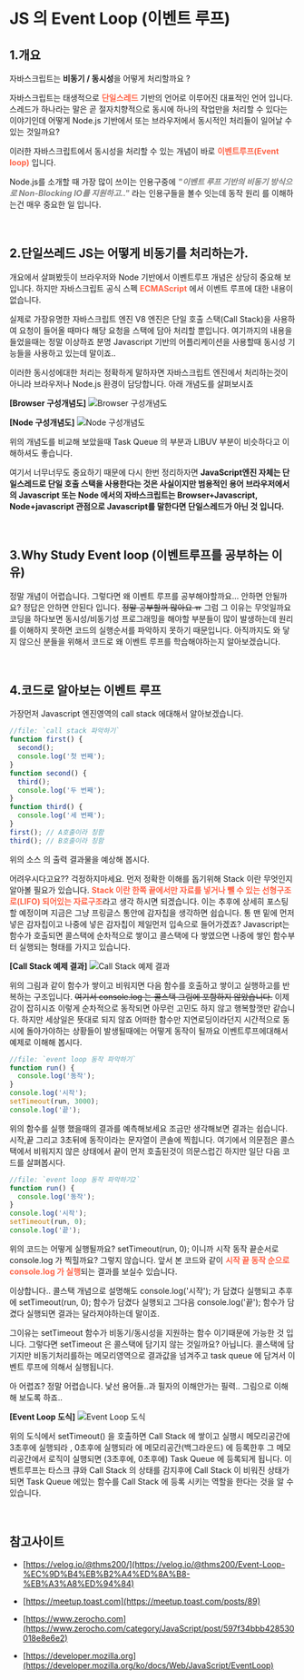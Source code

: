 
# JS 의 Event Loop (이벤트 루프)



## 1.개요
자바스크립트는 **비동기 / 동시성**을 어떻게 처리할까요 ? 

자바스크립트는 태생적으로 <strong style="color:tomato">단일스레드</strong> 기반의 언어로 이루어진 대표적인 언어 입니다.  스레드가 하나라는 말은 곧 절자치향적으로 동시에 하나의 작업만을 처리할 수 있다는 이야기인데 어떻게 Node.js 기반에서 또는 브라우저에서 동시적인 처리들이 일어날 수 있는 것일까요?

이러한 자바스크립트에서 동시성을 처리할 수 있는 개념이 바로 <strong style="color:tomato">이벤트루프(Event loop)</strong> 입니다.


Node.js를 소개할 때 가장 많이 쓰이는 인용구중에 _<strong style="color:gray">"이벤트 루프 기반의 비동기 방식으로 Non-Blocking IO를 지원하고.."</strong>_ 라는 인용구들을 볼수 잇는데 동작 원리 를 이해하는건 매우 중요한 일 입니다. 

<br />

## 2.단일쓰레드 JS는 어떻게 비동기를 처리하는가.
개요에서 살펴봤듯이 브라우저와 Node 기반에서 이벤트루프 개념은 상당히 중요해 보입니다. 하지만 자바스크립트 공식 스펙 <strong style="color:tomato">ECMAScript</strong> 에서 이벤트 루프에 대한 내용이 없습니다. 

실제로 가장유명한 자바스크립트 엔진 V8 엔진은 단일 호출 스택(Call Stack)을 사용하여 요청이 들어올 때마다 해당 요청을 스택에 담아 처리할 뿐입니다. 여기까지의 내용을 들었을때는 정말 이상하죠 분명 Javascript 기반의 어플리케이션을 사용할때 동시성 기능들을 사용하고 있는데 말이죠.. 

이러한 동시성에대한 처리는 정확하게 말하자면 자바스크립트 엔진에서 처리하는것이 아니라 브라우저나 Node.js 환경이 담당합니다. 아래 개념도를 살펴보시죠

**[Browser 구성개념도]**
![Browser 구성개념도](./img/01.PNG "Browser 구성개념도")

**[Node 구성개념도]**
![Node 구성개념도](./img/02.PNG "Node 구성개념도")

위의 개념도를 비교해 보았을때 Task Queue 의 부분과 LIBUV 부분이 비슷하다고 이해하셔도 좋습니다. 

여기서 너무너무도 중요하기 때문에 다시 한번 정리하자면 **JavaScript엔진 자체는 단일스레드로 단일 호출 스택을 사용한다는 것은 사실이지만 범용적인 용어 브라우저에서의 Javascript 또는 Node 에서의 자바스크립트는 Browser+Javascript, Node+javascript 관점으로 Javascript를 말한다면 단일스레드가 아닌 것 입니다.**

<br />

## 3.Why Study Event loop (이벤트루프를 공부하는 이유)
정말 개념이 어렵습니다. 그렇다면 왜 이벤트 루프를 공부해야할까요... 안하면 안될까요? 정답은 안하면 안된다 입니다. ~~정말 공부할꺼 많아요 ㅠ~~ 그럼 그 이유는 무엇일까요 코딩을 하다보면 동시성/비동기성 프로그래밍을 해야할 부분들이 많이 발생하는데 원리를 이해하지 못하면 코드의 실행순서를 파악하지 못하기 때문입니다. 
아직까지도 와 닿지 않으신 분들을 위해서 코드로 왜 이벤트 루프를 학습해야하는지 알아보겠습니다. 

<br />

## 4.코드로 알아보는 이벤트 루프
가장먼저 Javascript 엔진영역의 call stack 에대해서 알아보겠습니다.

~~~js
//file: `call stack 파악하기`
function first() {
  second();
  console.log('첫 번째');
}
function second() {
  third();
  console.log('두 번째');
}
function third() {
  console.log('세 번째');
}
first(); // A호출이라 칭함
third(); // B호출이라 칭함
~~~

위의 소스 의 출력 결과물을 예상해 봅시다. 

어려우시다고요?? 걱정하지마세요.
먼저 정확한 이해를 돕기위해 Stack 이란 무엇인지 알아볼 필요가 있습니다. 
<strong style="color:tomato">Stack 이란 한쪽 끝에서만 자료를 넣거나 뺄 수 있는 선형구조로(LIFO) 되어있는 자료구조</strong>라고 생각 하시면 되겠습니다. 이는 추후에 상세히 포스팅할 예정이며 지금은 그냥 프링글스 통안에 감자칩을 생각하면 쉽습니다. 통 맨 밑에 먼저 넣은 감자칩이고 나중에 넣은 감자칩이 제일먼저 입속으로 들어가겠죠? Javascript는 함수가 호출되면 콜스택에 순차적으로 쌓이고 콜스택에 다 쌓였으면 나중에 쌓인 함수부터 실행되는 형태를 가지고 있습니다.


**[Call Stack 예제 결과]**
![Call Stack 예제 결과](./img/03.PNG "Call Stack 예제 결과")

위의 그림과 같이 함수가 쌓이고 비워지면 다음 함수를 호출하고 쌓이고 실행하고를 반복하는 구조입니다. ~~여기서 console.log 는 콜스택 그림에 포함하지 않았습니다.~~
이제 감이 잡히시죠 이렇게 순차적으로 동작되면 아무런 고민도 하지 않고 행복할껏만 같습니다.
하지만 세상일은 뜻대로 되지 않죠 어떠한 함수만 지연로딩이라던지 시간적으로 동시에 돌아가야하는 상황들이 발생될때에는 어떻게 동작이 될까요 이벤트루프에대해서 예제로 이해해 봅시다. 

~~~js
//file: `event loop 동작 파악하기`
function run() {
  console.log('동작');
}
console.log('시작');
setTimeout(run, 3000);
console.log('끝');
~~~

위의 함수를 실행 했을때의 결과를 예측해보세요 조금만 생각해보면 결과는 쉽습니다. 
시작,끝 그리고 3초뒤에 동작이라는 문자열이 콘솔에 찍힙니다. 여기에서 의문점은 콜스택에서 비워지지 않은 상태에서 끝이 먼저 호출된것이 의문스럽긴 하지만 일단 다음 코드를 살펴봅시다. 


~~~js
//file: `event loop 동작 파악하기2`
function run() {
  console.log('동작');
}
console.log('시작');
setTimeout(run, 0);
console.log('끝');
~~~

위의 코드는 어떻게 실행될까요? setTimeout(run, 0); 이니까 시작 동작 끝순서로 console.log 가 찍힐까요? 그렇지 않습니다. 앞서 본 코드와 같이 <strong style="color:tomato">시작 끝 동작 순으로 console.log 가 실행</strong>되는 결과를 보실수 있습니다. 

이상합니다.. 콜스택 개념으로 설명해도 console.log('시작'); 가 담겼다 실행되고 추후에 setTimeout(run, 0); 함수가 담겼다 실행되고 그다음 console.log('끝'); 함수가 담겼다 실행되면 결과는 달라져야하는데 말이죠.

그이유는 setTimeout 함수가 비동기/동시성을 지원하는 함수 이기때문에 가능한 것 입니다. 그렇다면 setTimeout 은 콜스택에 담기지 않는 것일까요? 아닙니다. 콜스택에 담기지만 비동기처리를하는 메모리영역으로 결과값을 넘겨주고 task queue 에 담겨서 이벤트 루프에 의해서 실행됩니다. 

아 어렵죠? 정말 어렵습니다. 낯선 용어들..과 필자의 이해안가는 필력.. 그림으로 이해해 보도록 하죠..


**[Event Loop 도식]**
![Event Loop 도식](./img/04.PNG "Event Loop 도식")

위의 도식에서 setTimeout() 을 호출하면 Call Stack 에 쌓이고 실행시 메모리공간에 3초후에 실행되라 , 0초후에 실행되라 에 메모리공간(백그라운드) 에 등록한후 그 메모리공간에서 로직이 실행되면  (3초후에, 0초후에) Task Queue 에 등록되게 됩니다.
이벤트루프는 타스크 큐와 Call Stack 의 상태를 감지후에 Call Stack 이 비워진 상태가 되면 Task Queue 에있는 함수를 Call Stack 에 등록 시키는 역할을 한다는 것을 알 수 있습니다. 

<br />

## 참고사이트
- [https://velog.io/@thms200/](https://velog.io/@thms200/Event-Loop-%EC%9D%B4%EB%B2%A4%ED%8A%B8-%EB%A3%A8%ED%94%84)

- [https://meetup.toast.com](https://meetup.toast.com/posts/89)
- [https://www.zerocho.com](https://www.zerocho.com/category/JavaScript/post/597f34bbb428530018e8e6e2)
- [https://developer.mozilla.org](https://developer.mozilla.org/ko/docs/Web/JavaScript/EventLoop)
